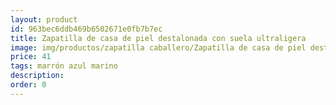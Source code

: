 ```yaml
---
layout: product
id: 963bec6ddb469b6502671e0fb7b7ec
title: Zapatilla de casa de piel destalonada con suela ultraligera
image: img/productos/zapatilla caballero/Zapatilla de casa de piel destalonada con suela ultraligera=41=marrón azul marino.webp
price: 41
tags: marrón azul marino
description: 
order: 0
---
```

